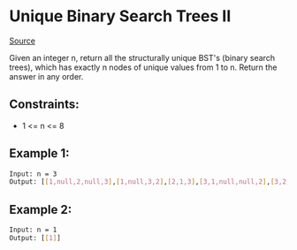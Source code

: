 # Unique Binary Search Trees II
[Source](https://leetcode.com/problems/unique-binary-search-trees-ii/)

Given an integer n, return all the structurally unique BST's (binary search trees), which has exactly n nodes of unique values from 1 to n. Return the answer in any order.

## Constraints:

 - 1 <= n <= 8

## Example 1:
```sh
Input: n = 3
Output: [[1,null,2,null,3],[1,null,3,2],[2,1,3],[3,1,null,null,2],[3,2,null,1]]
```

## Example 2:
```sh
Input: n = 1
Output: [[1]]
```